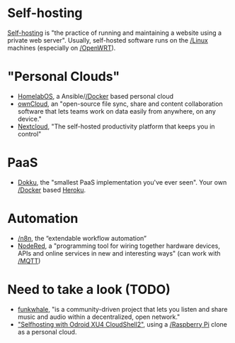 # Self-hosting

[Self-hosting](https://en.wikipedia.org/wiki/Self-hosting_(web_services)) is "the practice of running and maintaining a website using a private web server". Usually, self-hosted software runs on the [/Linux]() machines (especially on [/OpenWRT]()).

# "Personal Clouds"

- [HomelabOS](https://homelabos.com), a Ansible/[/Docker]() based personal cloud
- [ownCloud](https://owncloud.com/), an "open-source file sync, share and content collaboration software that lets teams work on data easily from anywhere, on any device."
- [Nextcloud](https://nextcloud.com/), "The self-hosted productivity platform that keeps you in control"

# PaaS

- [Dokku](http://dokku.viewdocs.io/dokku/), the "smallest PaaS implementation you've ever seen". Your own [/Docker]() based [Heroku](https://www.heroku.com/).

# Automation

- [/n8n](), the “extendable workflow automation”
- [NodeRed](https://nodered.org/), a "programming tool for wiring together hardware devices, APIs and online services in new and interesting ways" (can work with [/MQTT]())

# Need to take a look (TODO)

- [funkwhale](https://funkwhale.audio/), "is a community-driven project that lets you listen and share music and audio within a decentralized, open network."
- ["Selfhosting with Odroid XU4 CloudShell2"](https://electro.pizza/2020/05/selfhosting-cloudshell2/), using a [/Raspberry Pi]() clone as a personal cloud.